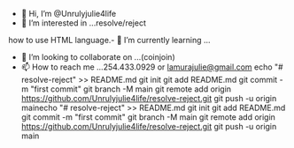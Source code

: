 - 👋 Hi, I’m @Unrulyjulie4life
- 👀 I’m interested in ...resolve/reject

how to use HTML language.- 🌱 I’m currently learning ...
- 💞️ I’m looking to collaborate on ...(coinjoin)
- 📫 How to reach me ...254.433.0929 or lamurajulie@gmail.com echo "# resolve-reject" >> README.md
git init
git add README.md
git commit -m "first commit"
git branch -M main
git remote add origin https://github.com/Unrulyjulie4life/resolve-reject.git
git push -u origin mainecho "# resolve-reject" >> README.md
git init
git add README.md
git commit -m "first commit"
git branch -M main
git remote add origin https://github.com/Unrulyjulie4life/resolve-reject.git
git push -u origin main

<!---http:tfs://lamurajulie@gmail./tfs≤=

Unrulyjulie4life/Unrulyjulie4life is a ✨ special ✨ repository because its `README.md` (this 🗃️

(coinjoin) appears on your GitHub profile.
You can click the Preview link to take a look at your changes.
--->
